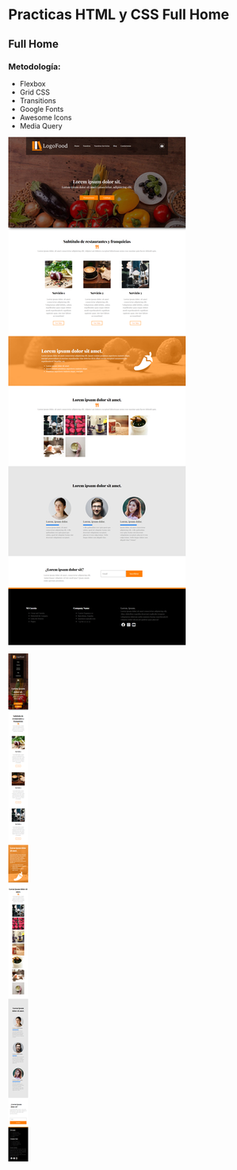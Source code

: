 # Practicas HTML y CSS Full Home

## Full Home

### Metodología:

- Flexbox
- Grid CSS
- Transitions
- Google Fonts
- Awesome Icons
- Media Query

![Screen Versión Web](https://raw.githubusercontent.com/maomur/practicas-html-y-css-full-home/main/assets/images/full-home.png)

![Screen Versión Responsive](https://raw.githubusercontent.com/maomur/practicas-html-y-css-full-home/main/assets/images/full-home-responsive.png)

